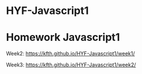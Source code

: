 # HYF-Javascript1
<h1> Homework Javascript1</h1>

Week2: https://kfth.github.io/HYF-Javascript1/week1/

Week3: https://kfth.github.io/HYF-Javascript1/week2/
